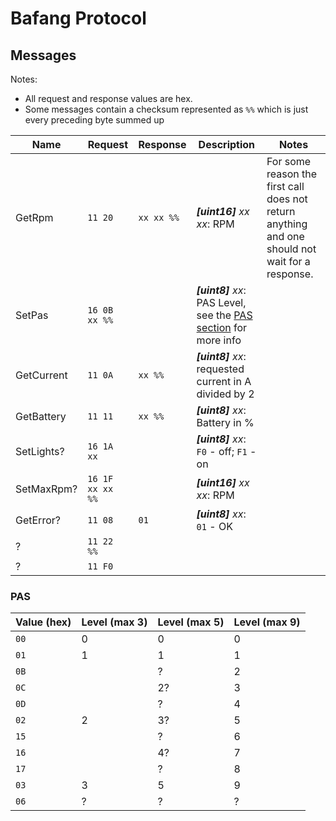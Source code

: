 # Bafang Protocol

## Messages

Notes:

- All request and response values are hex.
- Some messages contain a checksum represented as `%%` which is just every preceding byte summed up

| Name       | Request          | Response   | Description                                                            | Notes                                                                                           |
|------------|------------------|------------|------------------------------------------------------------------------|-------------------------------------------------------------------------------------------------|
| GetRpm     | `11 20`          | `xx xx %%` | ***[uint16]** xx xx*: RPM                                              | For some reason the first call does not return anything and one should not wait for a response. |
| SetPas     | `16 0B xx %%`    |            | ***[uint8]** xx*: PAS Level, see the [PAS section](#PAS) for more info |                                                                                                 |
| GetCurrent | `11 0A`          | `xx %%`    | ***[uint8]** xx*: requested current in A divided by 2                  |                                                                                                 |
| GetBattery | `11 11`          | `xx %%`    | ***[uint8]** xx*: Battery in %                                         |                                                                                                 |
| SetLights? | `16 1A xx`       |            | ***[uint8]** xx*: `F0` - off; `F1` - on                                |                                                                                                 |
| SetMaxRpm? | `16 1F xx xx %%` |            | ***[uint16]** xx xx*: RPM                                              |                                                                                                 |
| GetError?  | `11 08`          | `01`       | ***[uint8]** xx*: `01` - OK                                            |                                                                                                 |
| ?          | `11 22 %%`       |            |                                                                        |                                                                                                 |
| ?          | `11 F0`          |            |                                                                        |                                                                                                 |

### PAS

| Value (hex) | Level (max 3) | Level (max 5) | Level (max 9) |
|-------------|---------------|---------------|---------------|
| `00`        | 0             | 0             | 0             |
| `01`        | 1             | 1             | 1             |
| `0B`        |               | ?             | 2             |
| `0C`        |               | 2?            | 3             |
| `0D`        |               | ?             | 4             |
| `02`        | 2             | 3?            | 5             |
| `15`        |               | ?             | 6             |
| `16`        |               | 4?            | 7             |
| `17`        |               | ?             | 8             |
| `03`        | 3             | 5             | 9             |
| `06`        | ?             | ?             | ?             |
